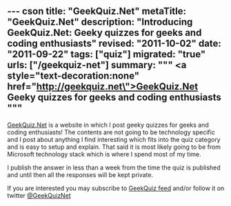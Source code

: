 --- cson
title: "GeekQuiz.Net"
metaTitle: "GeekQuiz.Net"
description: "Introducing GeekQuiz.Net: Geeky quizzes for geeks and coding enthusiasts"
revised: "2011-10-02"
date: "2011-09-22"
tags: ["quiz"]
migrated: "true"
urls: ["/geekquiz-net"]
summary: """
<strong><a style=\"text-decoration:none\" href=\"http://geekquiz.net\">GeekQuiz.Net</a></strong> <br />
Geeky quizzes for geeks and coding enthusiasts
"""
---
[GeekQuiz.Net][1] is a website in which I post geeky quizzes for geeks and coding enthusiasts! The contents are not going to be technology specific and I post about anything I find interesting which fits into the quiz category and is easy to setup and explain. That said it is most likely going to be from Microsoft technology stack which is where I spend most of my time.

I publish the answer in less than a week from the time the quiz is published and until then all the responses will be kept private.

If you are interested you may subscribe to [GeekQuiz feed][2] and/or follow it on twitter [@GeekQuizNet][3]


  [1]: http://geekquiz.net/
  [2]: http://geekquiz.net/rss
  [3]: https://twitter.com/#!/GeekQuizNet
